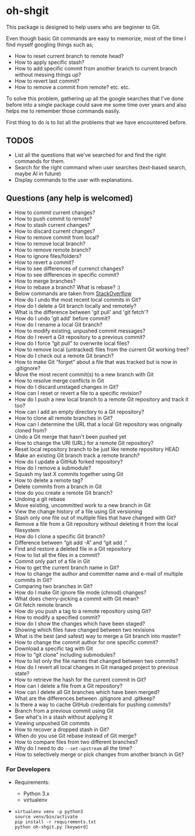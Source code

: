 # oh-shgit

This package is designed to help users who are beginner to Git. 

Even though basic Git commands are easy to memorize, most of the time I find myself googling things such as;
- How to reset current branch to remote head?
- How to apply specific stash?
- How to add specific commit from another branch to current branch without messing things up?
- How to revert last commit?
- How to remove a commit from remote? etc. etc.

To solve this problem, gathering up all the google searches that I've done before into a single package could save me some time over years and also helps me to remember those commands easily.

First thing to do is to list all the problems that we have encountered before.

## TODOS

- List all the questions that we've searched for and find the right commands for them.
- Search for the right command when user searches (text-based search, maybe AI in future)
- Display commands to the user with explanations.

## Questions (any help is welcomed)

- How to commit current changes?
- How to push commit to remote?
- How to stash current changes?
- How to discard current changes?
- How to remove commit from local?
- How to remove local branch?
- How to remove remote branch?
- How to ignore files/folders?
- How to revert a commit?
- How to see differences of currenct changes?
- How to see differences in specific commit?
- How to merge branches?
- How to rebase a branch? What is rebase? :)
- Below commands are taken from [StackOverflow](https://stackoverflow.com/questions/tagged/git?sort=MostVotes&edited=true)
- How do I undo the most recent local commits in Git?
- How do I delete a Git branch locally and remotely?
- What is the difference between 'git pull' and 'git fetch'?
- How do I undo 'git add' before commit?
- How do I rename a local Git branch?
- How to modify existing, unpushed commit messages?
- How do I revert a Git repository to a previous commit?
- How do I force “git pull” to overwrite local files?
- How to remove local (untracked) files from the current Git working tree?
- How do I check out a remote Git branch?
- How to make Git “forget” about a file that was tracked but is now in .gitignore?
- Move the most recent commit(s) to a new branch with Git
- How to resolve merge conflicts in Git
- How do I discard unstaged changes in Git?
- How can I reset or revert a file to a specific revision?
- How do I push a new local branch to a remote Git repository and track it too?
- How can I add an empty directory to a Git repository?
- How to clone all remote branches in Git?
- How can I determine the URL that a local Git repository was originally cloned from?
- Undo a Git merge that hasn't been pushed yet
- How to change the URI (URL) for a remote Git repository?
- Reset local repository branch to be just like remote repository HEAD
- Make an existing Git branch track a remote branch?
- How do I update a GitHub forked repository?
- How do I remove a submodule?
- Squash my last X commits together using Git
- How to delete a remote tag?
- Delete commits from a branch in Git
- How do you create a remote Git branch?
- Undoing a git rebase
- Move existing, uncommitted work to a new branch in Git
- View the change history of a file using Git versioning
- Stash only one file out of multiple files that have changed with Git?
- Remove a file from a Git repository without deleting it from the local filesystem
- How do I clone a specific Git branch?
- Difference between “git add -A” and “git add .”
- Find and restore a deleted file in a Git repository
- How to list all the files in a commit?
- Commit only part of a file in Git
- How to get the current branch name in Git?
- How to change the author and committer name and e-mail of multiple commits in Git?
- Comparing two branches in Git?
- How do I make Git ignore file mode (chmod) changes?
- What does cherry-picking a commit with Git mean?
- Git fetch remote branch
- How do you push a tag to a remote repository using Git?
- How to modify a specified commit?
- How do I show the changes which have been staged?
- Showing which files have changed between two revisions
- What is the best (and safest) way to merge a Git branch into master?
- How to change the commit author for one specific commit?
- Download a specific tag with Git
- How to “git clone” including submodules?
- How to list only the file names that changed between two commits?
- How do I revert all local changes in Git managed project to previous state?
- How to retrieve the hash for the current commit in Git?
- How can I delete a file from a Git repository?
- How can I delete all Git branches which have been merged?
- What are the differences between .gitignore and .gitkeep?
- Is there a way to cache GitHub credentials for pushing commits?
- Branch from a previous commit using Git
- See what's in a stash without applying it 
- Viewing unpushed Git commits
- How to recover a dropped stash in Git?
- When do you use Git rebase instead of Git merge?
- How to compare files from two different branches?
- Why do I need to do `--set-upstream` all the time?
- How to selectively merge or pick changes from another branch in Git?


### For Developers
- Requirements: 
  - Python 3.x
  - virtualenv

- ```
  virtualenv venv -p python3
  source venv/bin/activate
  pip install -r requirements.txt
  python oh-shgit.py [keyword]
  ```
